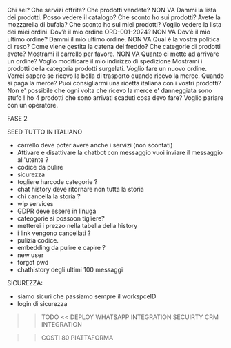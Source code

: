 Chi sei?
Che servizi offrite?
Che prodotti vendete? NON VA
Dammi la lista dei prodotti.
Posso vedere il catalogo?
Che sconto ho sui prodotti?
Avete la mozzarella di bufala?
Che sconto ho sui miei prodotti?
Voglio vedere la lista dei miei ordini.
Dov’è il mio ordine ORD-001-2024? NON VA
Dov’è il mio ultimo ordine?
Dammi il mio ultimo ordine. NON VA
Qual è la vostra politica di reso?
Come viene gestita la catena del freddo?
Che categorie di prodotti avete?
Mostrami il carrello per favore. NON VA
Quanto ci mette ad arrivare un ordine?
Voglio modificare il mio indirizzo di spedizione
Mostrami i prodotti della categoria prodotti surgelati.
Voglio fare un nuovo ordine.
Vorrei sapere se ricevo la bolla di trasporto quando ricevo la merce.
Quando si paga la merce?
Puoi consigliarmi una ricetta italiana con i vostri prodotti?
Non e' possibile che ogni volta che ricevo la merce e' danneggiata sono stufo !
ho 4 prodotti che sono arrivati scaduti cosa devo fare?
Voglio parlare con un operatore.

FASE 2

SEED TUTTO IN ITALIANO

- carrello deve poter avere anche i servizi (non scontati)
- Attivare e disattivare la chatbot con messaggio vuoi inviare il messaggio all'utente ?
- codice da pulire
- sicurezza
- togliere harcode categorie ?
- chat history deve ritornare non tutta la storia
- chi cancella la storia ?
- wip services
- GDPR deve essere in linuga
- cateogorie si possoon tigliere?
- metterei i prezzo nella tabella della history
- i link vengono cancellati ?
- pulizia codice.
- embedding da pulire e capire ?
- new user
- forgot pwd
- chathistory degli ultimi 100 messaggi

SICUREZZA:

- siamo sicuri che passiamo sempre il workspceID
- login di sicurezza

> > TODO <<
> > DEPLOY
> > WHATSAPP INTEGRATION
> > SECUIRTY
> > CRM INTEGRATION

> > COSTI 80
> > PIATTAFORMA
